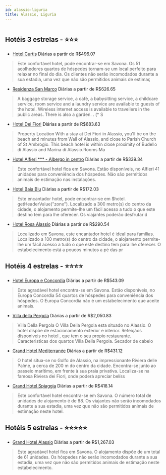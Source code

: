 ```yaml
---
id: alassio-liguria
title: Alassio, Liguria
---
```


<center><img src="http://photos.hotelbeds.com/giata/35/358401/358401a_hb_a_001.jpg" alt="" /></center>


## Hotéis 3 estrelas - ⭐️⭐️⭐️

-    [Hotel Curtis](https://www.hurb.com/hoteis/alassio/hotel-curtis-JNP-JP418449?cmp=18055) Diárias a partir de R$496.07
   > Este confortável hotel, pode encontrar-se em Savona. Os 51 acolhedores quartos de hóspedes tornam-se um local perfeito para relaxar no final do dia. Os clientes não serão incomodados durante a sua estadia, uma vez que não são permitidos animais de estimaç
-    [Residenza San Marco](https://www.hurb.com/hoteis/alassio/residenza-san-marco-JNP-JP263320?cmp=18055) Diárias a partir de R$626.65
   > A baggage storage service, a café, a babysitting service, a childcare service, room service and a laundry service are available to guests of the hotel. Wireless internet access is available to travellers in the public areas. There is also a garden.
. (* S
-    [Hotel Dei Fiori](https://www.hurb.com/hoteis/alassio/hotel-dei-fiori-JNP-JP107532?cmp=18055) Diárias a partir de R$683.63
   > Property Location With a stay at Dei Fiori in Alassio, you&apos;ll be on the beach and minutes from Wall of Alassio, and close to Parish Church of St Ambrogio. This beach hotel is within close proximity of Budello di Alassio and Marina di Alassio.Rooms Ma
-    [Hotel Alfieri *** - Albergo in centro](https://www.hurb.com/hoteis/alassio/hotel-alfieri-albergo-in-centro-JNP-JP738984?cmp=18055) Diárias a partir de R$339.34
   > Este confortável hotel fica em Savona. Estão disponíveis, no Alfieri 41 unidades para conveniência dos hóspedes. Não são permitidos animais de estimação nas instalações. 
-    [Hotel Baia Blu](https://www.hurb.com/hoteis/alassio/hotel-baia-blu-JNP-JP973205?cmp=18055) Diárias a partir de R$172.03
   > Este encantador hotel, pode encontrar-se em $hotel. getHeaderValue(&quot;zone&quot;). Localizado a 300 metro(s) do centro da cidade, o alojamento permite-lhe um fácil acesso a tudo o que este destino tem para lhe oferecer. Os viajantes poderão desfrutar d
-    [Hotel Rosa Alassio](https://www.hurb.com/hoteis/alassio/hotel-rosa-alassio-JNP-JP321070?cmp=18055) Diárias a partir de R$290.54
   > Localizado em Savona, este encantador hotel é ideal para famílias. Localizado a 100 metro(s) do centro da cidade, o alojamento permite-lhe um fácil acesso a tudo o que este destino tem para lhe oferecer. O estabelecimento está a poucos minutos a pé das pr

## Hotéis 4 estrelas - ⭐️⭐️⭐️⭐️

-    [Hotel Europa e Concordia](https://www.hurb.com/hoteis/alassio/hotel-europa-e-concordia-JNP-JP168620?cmp=18055) Diárias a partir de R$543.09
   > Este agradável hotel encontra-se em Savona. Estão disponíveis, no Europa Concordia 54 quartos de hóspedes para conveniência dos hóspedes. O Europa Concordia não é um estabelecimento que aceite animais. 
-    [Villa della Pergola](https://www.hurb.com/hoteis/alassio/villa-della-pergola-JNP-JP971298?cmp=18055) Diárias a partir de R$2,050.83
   > Villa Della Pergola O Villa Della Pergola esta situado no Alassio. O hotel dispõe de estacionamento exterior e interior. Refeiçãos disponiveis no hotel , que tem o seu propio restaurante. Caracteristicas dos quartos Villa Della Pergola. Secador de cabelo 
-    [Grand Hotel Mediterranée](https://www.hurb.com/hoteis/alassio/grand-hotel-mediterranee-JNP-JP826445?cmp=18055) Diárias a partir de R$431.12
   > O hotel situa-se no Golfo de Alassio, na impressionante Riviera delle Palme, a cerca de 200 m do centro da cidade. Encontra-se junto ao passeio marítimo, em frente à sua praia privativa. Localiza-se na famosa Riviera dei Fiori, onde poderá apreciar belíss
-    [Grand Hotel Spiaggia](https://www.hurb.com/hoteis/alassio/grand-hotel-spiaggia-JNP-JP230480?cmp=18055) Diárias a partir de R$418.14
   > Este confortável hotel encontra-se em Savona. O número total de unidades de alojamento é de 88. Os viajantes não serão incomodados durante a sua estadia, uma vez que não são permitidos animais de estimação neste hotel. 

## Hotéis 5 estrelas - ⭐️⭐️⭐️⭐️⭐️

-    [Grand Hotel Alassio](https://www.hurb.com/hoteis/alassio/grand-hotel-alassio-JNP-JP131862?cmp=18055) Diárias a partir de R$1,267.03
   > Este agradável hotel fica em Savona. O alojamento dispõe de um total de 61 unidades. Os hóspedes não serão incomodados durante a sua estadia, uma vez que não são permitidos animais de estimação neste estabelecimento. 
